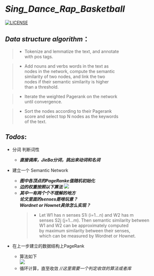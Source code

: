 # ***Sing_Dance_Rap_Basketball***
[![LICENSE](https://img.shields.io/badge/license-Anti%20996-blue.svg?style=flat-square)](https://github.com/Yulibao/Sing_Dance_Rap_Basketball/blob/master/LICENSE)

## ***Data structure algorithm***：
> * Tokenize and lemmatize the text, and annotate  
with pos tags.

> * Add nouns and verbs words in the text as  
nodes in the network, compute the semantic  
similarity of two nodes, and link the two  
nodes if their semantic similarity is higher  
than a threshold.

> * Iterate the weighted Pagerank on the network  
until convergence.

> * Sort the nodes according to their Pagerank  
score and select top N nodes as the keywords  
of the text.

## ***Todos***:
*  分词 判断词性
   * ***直接调库，JieBa分词，挑出来动词和名词***
* 建立一个 Semantic Network
   * ***图中各顶点的PageRanke值随机初始化*** 
   * ***边的权重按照以下算法***
   ![](https://s2.ax1x.com/2019/05/04/EdCgZF.png)  
   * ***其中一有两个个不理解的地方***  
     ***论文里面的senses是啥玩意？***  
     ***Wordnet or Hownet具体怎么实现？***
     > * Let W1 has n senses S1i (i=1…n) and W2 has m  
       senses S2j (j=1…m). Then semantic similarity between  
       W1 and W2 can be approximately computed  
       by maximum similarity between their senses,  
       which can be measured by Wordnet or Hownet.

* 在上一步建立的数据结构上PageRank  
  * 算法如下  
    ![](https://s2.ax1x.com/2019/05/04/EdC5xx.png)
  * 循环计算，直至收敛 *//这里需要一个判定收敛的算法或者库*
